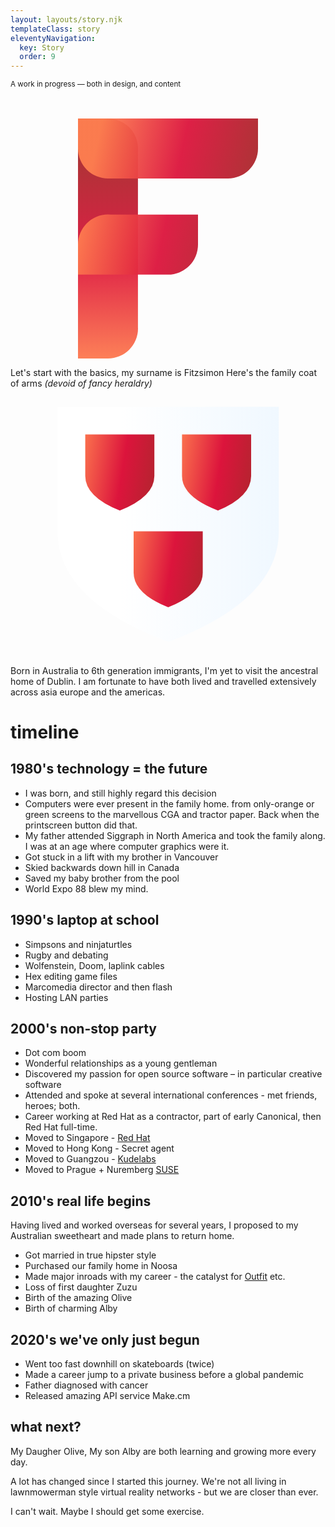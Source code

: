 ```yaml
---
layout: layouts/story.njk
templateClass: story
eleventyNavigation:
  key: Story
  order: 9
---
```


<small>A work in progress &mdash; both in design, and  content</small><br><br><br>



<a href="/">
<svg style="max-width: 30vw; display:block; margin:0 auto; "   viewBox=".5 .5 3 4" fill="none" stroke="url(#gred)" stroke-opacity=".95" stroke-linecap="round">
<path stroke="url(#gred2)" d="M1 4H.999V1h.001"/>
<path d="M1 1v-.001h2v.001 M1 2.6v.001h1v.001"/>
<linearGradient id="gred" x1="-.1" x2="1.3" y2=".25">
<stop offset="0" stop-color="Coral" />
<stop offset=".5" stop-color="crimson" />
<stop offset="1" stop-color="brown" />
</linearGradient>
<linearGradient id="gred2" x1="0" x2="0" y1="1.2" y2="0" href="#gred" />
</svg>
</a>


Let's start with the basics, my surname is Fitzsimon
Here's the family coat of arms <i style="color:var(--neutral)">(devoid of fancy heraldry)</i>
<svg viewBox=".5 .5 12.5 13.5" style="max-width: 40vw; margin:1em auto; display:block;  "><path stroke="var(--neutral)" fill="url(#gsilver)" stroke-width=".5" d="M1 1h11.52v6.48q0 3.6-5.76 5.76Q1 11.08 1 7.48z"/><g fill="url(#gred)"><path d="M2.44 2.44V4.6q0 1.08 1.8 1.8 1.8-.72 1.8-1.8V2.44z"/><path d="M7.48 2.44V4.6q0 1.08 1.872 1.8 1.728-.72 1.728-1.8V2.44z"/><path d="M4.96 7.48v2.16q0 1.08 1.8 1.8 1.8-.72 1.8-1.8V7.48z"/></g><defs><linearGradient id="gsilver" x1="-.2"><stop offset=".4" stop-color="#fff"/><stop offset="1" stop-color="#f0f8ff"/></linearGradient><linearGradient id="gred" x1="-.1" x2="1.3" y2=".25"><stop offset="0" stop-color="coral"/><stop offset=".5" stop-color="#dc143c"/><stop offset="1" stop-color="brown"/></linearGradient></defs></svg>

Born in Australia to 6th generation immigrants, I'm yet to visit the ancestral home of Dublin. 
I am fortunate to have both lived and travelled extensively across asia europe and the americas.


# timeline 

## 1980's technology = the future
* I was born, and still highly regard this decision
* Computers were ever present in the family home. from only-orange or green screens to the marvellous CGA and tractor paper. Back when the printscreen button did that.
* My father attended Siggraph in North America and took the family along.  I was at an age where computer graphics were it. 
* Got stuck in a lift with my brother in Vancouver
* Skied backwards down hill in Canada
* Saved my baby brother from the pool
* World Expo 88 blew my mind.

## 1990's laptop at school

* Simpsons and ninjaturtles
* Rugby and debating
* Wolfenstein, Doom, laplink cables
* Hex editing game files
* Marcomedia director and then flash
* Hosting LAN parties


## 2000's non-stop party

* Dot com boom
* Wonderful relationships as a young gentleman
* Discovered my passion for open source software – in particular creative software
* Attended and spoke at several international conferences - met friends, heroes; both.
* Career working at Red Hat as a contractor, part of early Canonical, then Red Hat full-time.
* Moved to Singapore - [Red Hat](https://redhat.com)
* Moved to Hong Kong - Secret agent
* Moved to Guangzou - [Kudelabs](https://kudelabs.com/)
* Moved to Prague + Nuremberg [SUSE](https://SUSE.com)

## 2010's real life begins

Having lived and worked overseas for several years, I proposed to my Australian sweetheart and made plans to return home.

* Got married in true hipster style
* Purchased our family home in Noosa
* Made major inroads with my career - the catalyst for [Outfit](https://outfit.io) etc. 
* Loss of first daughter Zuzu
* Birth of the amazing Olive
* Birth of charming Alby 

## 2020's we've only just begun

* Went too fast downhill on skateboards (twice)
* Made a career jump to a private business before a global pandemic 
* Father diagnosed with cancer
* Released amazing API service Make.cm


## what next? 

My Daugher Olive, My son Alby are both learning and growing more every day. 

A lot has changed since I started this journey.  We're not all living in lawnmowerman style virtual reality networks - but we are closer than ever.  

I can't wait.  Maybe I should get some exercise.